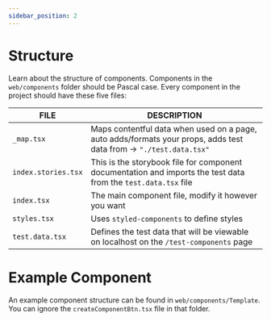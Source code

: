 ```yaml
---
sidebar_position: 2
---
```


# Structure

Learn about the structure of components. Components in the `web/components` folder should be Pascal case. Every component in the project should have these five files:

| FILE                | DESCRIPTION                                                                                                        |
| ------------------- | ------------------------------------------------------------------------------------------------------------------ |
| `_map.tsx`          | Maps contentful data when used on a page, auto adds/formats your props, adds test data from -> `"./test.data.tsx"` |
| `index.stories.tsx` | This is the storybook file for component documentation and imports the test data from the `test.data.tsx` file     |
| `index.tsx`         | The main component file, modify it however you want                                                                |
| `styles.tsx`        | Uses `styled-components` to define styles                                                                          |
| `test.data.tsx`     | Defines the test data that will be viewable on localhost on the `/test-components` page                            |

# Example Component

An example component structure can be found in `web/components/Template`. You can ignore the `createComponentBtn.tsx` file in that folder.
